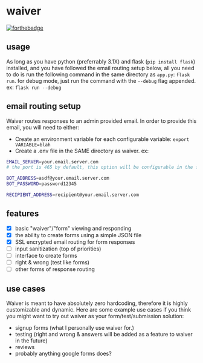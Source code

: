# waiver

[![forthebadge](https://forthebadge.com/images/badges/designed-in-etch-a-sketch.svg)](https://forthebadge.com)

## usage

As long as you have python (preferrably 3.1X) and flask (`pip install flask`) installed, and you have followed the email routing setup below, all you need to do is run the following command in the same directory as `app.py`: `flask run`. for debug mode, just run the command with the `--debug` flag appended. ex: `flask run --debug`

## email routing setup

Waiver routes responses to an admin provided email. In order to provide this email, you will need to either:

- Create an environment variable for each configurable variable: `export VARIABLE=blah`
- Create a .env file in the SAME directory as waiver. ex:  
```bash
EMAIL_SERVER=your.email.server.com
# the port is 465 by default, this option will be configurable in the future

BOT_ADDRESS=asdf@your.email.server.com
BOT_PASSWORD=password12345

RECIPIENT_ADDRESS=recipient@your.email.server.com
```

## features

- [X] basic "waiver"/"form" viewing and responding
- [X] the ability to create forms using a simple JSON file
- [X] SSL encrypted email routing for form responses
- [ ] input sanitization (top of priorities)
- [ ] interface to create forms
- [ ] right & wrong (test like forms)
- [ ] other forms of response routing

## use cases

Waiver is meant to have absolutely zero hardcoding, therefore it is highly customizable and dynamic. Here are some example use cases
if you think you might want to try out waiver as your form/test/submission solution:

- signup forms (what I personally use waiver for.)
- testing (right and wrong & answers will be added as a feature to waiver in the future)
- reviews
- probably anything google forms does?
